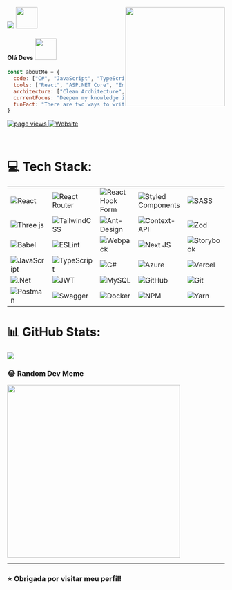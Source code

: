  

<p align="left">
  <img src="https://readme-typing-svg.herokuapp.com?lines=Full+Stack+Web+Developer&left=true&width=300"></a>
  <img src="https://media2.giphy.com/media/QssGEmpkyEOhBCb7e1/giphy.gif?cid=ecf05e47a0n3gi1bfqntqmob8g9aid1oyj2wr3ds3mg700bl&rid=giphy.gif" width="50px" height="50px">
  <img align='right' src="https://media.giphy.com/media/WUlplcMpOCEmTGBtBW/giphy.gif" width="230">
</p>
<h4> Olá Devs <img src="https://media.giphy.com/media/mGcNjsfWAjY5AEZNw6/giphy.gif" width="50"></h2>

</p>

```javascript
const aboutMe = {
  code: ["C#", "JavaScript", "TypeScript"],
  tools: ["React", "ASP.NET Core", "Entity Framework Core", "Styled-Components"],
  architecture: ["Clean Architecture", "Component Composition Design"],
  currentFocus: "Deepen my knowledge in clean architecture and component composition design",
  funFact: "There are two ways to write error-free programs; only the third works"
}


```

<p align="left">
  <a href="https://github.com/maraMoreir">
    <img src="https://komarev.com/ghpvc/?username=maraMoreir" alt="page views" />
  </a>
  <a href="https://my-portifolio-zcea-d635h0g40-maramoreirs-projects.vercel.app/">
    <img alt="Website" src="https://img.shields.io/website?url=https://my-portifolio-zcea-d635h0g40-maramoreirs-projects.vercel.app/">
  </a>
</p>
<br>

# 💻 Tech Stack:
<table>
  <tr>
    <td><img src="https://img.shields.io/badge/react-%2320232a.svg?style=for-the-badge&logo=react&logoColor=%2361DAFB" alt="React"/></td>
    <td><img src="https://img.shields.io/badge/React_Router-CA4245?style=for-the-badge&logo=react-router&logoColor=white" alt="React Router"/></td>
    <td><img src="https://img.shields.io/badge/React%20Hook%20Form-%23EC5990.svg?style=for-the-badge&logo=reacthookform&logoColor=white" alt="React Hook Form"/></td>
    <td><img src="https://img.shields.io/badge/styled--components-DB7093?style=for-the-badge&logo=styled-components&logoColor=white" alt="Styled Components"/></td>
    <td><img src="https://img.shields.io/badge/SASS-hotpink.svg?style=for-the-badge&logo=SASS&logoColor=white" alt="SASS"/></td>
  </tr>
  <tr>
    <td><img src="https://img.shields.io/badge/threejs-black?style=for-the-badge&logo=three.js&logoColor=white" alt="Three js"/></td>
    <td><img src="https://img.shields.io/badge/tailwindcss-%2338B2AC.svg?style=for-the-badge&logo=tailwind-css&logoColor=white" alt="TailwindCSS"/></td>
    <td><img src="https://img.shields.io/badge/-AntDesign-%230170FE?style=for-the-badge&logo=ant-design&logoColor=white" alt="Ant-Design"/></td>
    <td><img src="https://img.shields.io/badge/Context--Api-000000?style=for-the-badge&logo=react" alt="Context-API"/></td>
    <td><img src="https://img.shields.io/badge/zod-%233068b7.svg?style=for-the-badge&logo=zod&logoColor=white" alt="Zod"/></td>
  </tr>
  <tr>
    <td><img src="https://img.shields.io/badge/Babel-F9DC3e?style=for-the-badge&logo=babel&logoColor=black" alt="Babel"/></td>
    <td><img src="https://img.shields.io/badge/ESLint-4B3263?style=for-the-badge&logo=eslint&logoColor=white" alt="ESLint"/></td>
    <td><img src="https://img.shields.io/badge/webpack-%238DD6F9.svg?style=for-the-badge&logo=webpack&logoColor=black" alt="Webpack"/></td>
    <td><img src="https://img.shields.io/badge/Next-black?style=for-the-badge&logo=next.js&logoColor=white" alt="Next JS"/></td>
    <td><img src="https://img.shields.io/badge/-Storybook-FF4785?style=for-the-badge&logo=storybook&logoColor=white" alt="Storybook"/></td>
  </tr>
  <tr>
    <td><img src="https://img.shields.io/badge/javascript-%23323330.svg?style=for-the-badge&logo=javascript&logoColor=%23F7DF1E" alt="JavaScript"/></td>
    <td><img src="https://img.shields.io/badge/typescript-%23007ACC.svg?style=for-the-badge&logo=typescript&logoColor=white" alt="TypeScript"/></td>
    <td><img src="https://img.shields.io/badge/c%23-%23239120.svg?style=for-the-badge&logo=csharp&logoColor=white" alt="C#"/></td>
    <td><img src="https://img.shields.io/badge/azure-%230072C6.svg?style=for-the-badge&logo=microsoftazure&logoColor=white" alt="Azure"/></td>
    <td><img src="https://img.shields.io/badge/vercel-%23000000.svg?style=for-the-badge&logo=vercel&logoColor=white" alt="Vercel"/></td>
  </tr>
  <tr>
    <td><img src="https://img.shields.io/badge/.NET-5C2D91?style=for-the-badge&logo=.net&logoColor=white" alt=".Net"/></td>
    <td><img src="https://img.shields.io/badge/JWT-black?style=for-the-badge&logo=JSON%20web%20tokens" alt="JWT"/></td>
    <td><img src="https://img.shields.io/badge/mysql-4479A1.svg?style=for-the-badge&logo=mysql&logoColor=white" alt="MySQL"/></td>
    <td><img src="https://img.shields.io/badge/github-%23121011.svg?style=for-the-badge&logo=github&logoColor=white" alt="GitHub"/></td>
       <td><img src="https://img.shields.io/badge/git-%23F05033.svg?style=for-the-badge&logo=git&logoColor=white" alt="Git"/></td>

  </tr>
  <tr>
    <td><img src="https://img.shields.io/badge/Postman-FF6C37?style=for-the-badge&logo=postman&logoColor=white" alt="Postman"/></td>
    <td><img src="https://img.shields.io/badge/-Swagger-%23Clojure?style=for-the-badge&logo=swagger&logoColor=white" alt="Swagger"/></td>
    <td><img src="https://img.shields.io/badge/docker-%230db7ed.svg?style=for-the-badge&logo=docker&logoColor=white" alt="Docker"/></td>
    <td><img src="https://img.shields.io/badge/NPM-%23CB3837.svg?style=for-the-badge&logo=npm&logoColor=white" alt="NPM"/></td>
    <td><img src="https://img.shields.io/badge/yarn-%232C8EBB.svg?style=for-the-badge&logo=yarn&logoColor=white" alt="Yarn"/></td>

  </tr>
  <tr>
  </tr>
</table>



# 📊 GitHub Stats:

![](https://github-readme-stats.vercel.app/api/top-langs/?username=maraMoreir&theme=darcula&hide_border=true&include_all_commits=false&count_private=false&layout=compact)



### 😂 Random Dev Meme
<img src='https://memer-new.vercel.app/' style="height: 400px;"/>

---
 ### ⭐️ Obrigada por visitar meu perfil!
